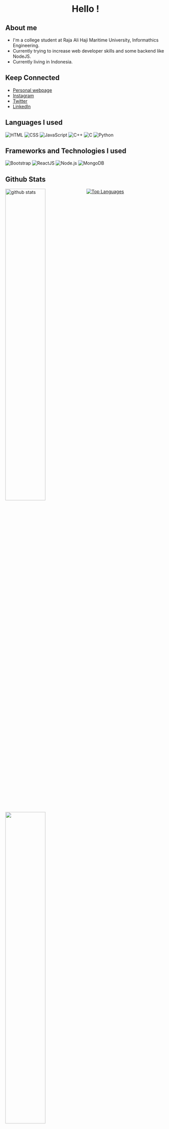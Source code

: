 <h1 align="center">  Hello ! </h1>


## 	 About me
- I'm a college student at Raja Ali Haji Maritime University, Informathics Engineering.
- Currently trying to increase web developer skills and some backend like NodeJS.
- Currently living in Indonesia.

## Keep Connected
- [Personal webpage](https://arifian853.github.io) 
- [Instagram](https://www.instagram.com/arifiansaputra_/)
- [Twitter](https://twitter.com/ArifianSaputra1)
- [LinkedIn](https://www.linkedin.com/in/arifian-saputra-08135a178/)

## Languages I used

<img alt="HTML" src="https://img.shields.io/badge/-HTML-E34F26?logo=html5&logoColor=black&style=for-the-badge"> <img alt="CSS" src="https://img.shields.io/badge/-CSS-1572B6?logo=CSS3&logoColor=black&style=for-the-badge"> <img alt="JavaScript" src="https://img.shields.io/badge/-JavaScript-F7DF1E?logo=javascript&logoColor=black&style=for-the-badge">
<img alt="C++" src="https://img.shields.io/badge/-C++-00599C?logo=c++&logoColor=black&style=for-the-badge"> <img alt="C" src="https://img.shields.io/badge/-C-A8B9CC?logo=c&logoColor=black&style=for-the-badge"> <img alt="Python" src="https://img.shields.io/badge/-Python-3776AB?logo=python&logoColor=black&style=for-the-badge">

## Frameworks and Technologies I used
<img alt="Bootstrap" src="https://img.shields.io/badge/-Bootstrap-7952B3?logo=bootstrap&logoColor=black&style=for-the-badge"> <img alt="ReactJS" src="https://img.shields.io/badge/-ReactJS-61DAFB?logo=react&logoColor=black&style=for-the-badge"> 
<img alt="Node.js" src="https://img.shields.io/badge/-Node.js-339933?logo=node.js&logoColor=black&style=for-the-badge"> <img alt="MongoDB" src="https://img.shields.io/badge/-MongoDB-#47A248?logo=MongoDB&logoColor=black&style=for-the-badge">


## Github Stats
<img src="https://github-readme-stats.vercel.app/api?username=arifian853&show_icons=true&theme=tokyonight" alt="github stats" width="50%" align="left"/>
<img src="https://github-readme-streak-stats.herokuapp.com/?user=arifian853&theme=dark" width="50%" align="left">

[![Top Languages](https://github-readme-stats.vercel.app/api/top-langs/?username=arifian853&layout=compact)](https://github.com/anuraghazra/github-readme-stats)

